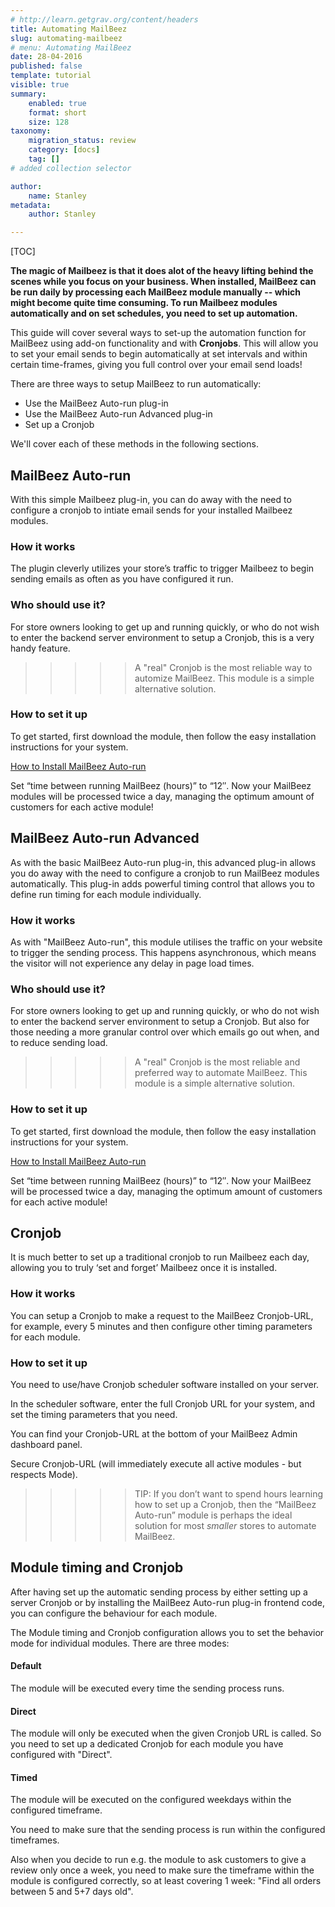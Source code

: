 ```yaml
---
# http://learn.getgrav.org/content/headers
title: Automating MailBeez
slug: automating-mailbeez
# menu: Automating MailBeez
date: 28-04-2016
published: false
template: tutorial
visible: true
summary:
    enabled: true
    format: short
    size: 128
taxonomy:
    migration_status: review
    category: [docs]
    tag: []
# added collection selector

author:
    name: Stanley
metadata:
    author: Stanley

---
```


[TOC]

**The magic of Mailbeez is that it does alot of the heavy lifting behind the scenes while you focus on your business. When installed, MailBeez can be run daily by processing each MailBeez module manually -- which might become quite time consuming. To run Mailbeez modules automatically and on set schedules, you need to set up automation.**

This guide will cover several ways to set-up the automation function for MailBeez using add-on functionality and with **Cronjobs**. This will allow you to set your email sends to begin automatically at set intervals and within certain time-frames, giving you full control over your email send loads!

There are three ways to setup MailBeez to run automatically:

* Use the MailBeez Auto-run plug-in
* Use the MailBeez Auto-run Advanced plug-in
* Set up a Cronjob

We'll cover each of these methods in the following sections.

## MailBeez Auto-run

With this simple Mailbeez plug-in, you can do away with the need to configure a cronjob to intiate email sends for your installed Mailbeez modules. 

### How it works
The plugin cleverly utilizes your store’s traffic to trigger Mailbeez to begin sending emails as often as you have configured it run. 

### Who should use it?
For store owners looking to get up and running quickly, or who do not wish to enter the backend server environment to setup a Cronjob, this is a very handy feature.

>>>>> A "real" Cronjob is the most reliable way to automize MailBeez. This module is a simple alternative solution.


### How to set it up

To get started, first download the module, then follow the easy installation instructions for your system.

[How to Install MailBeez Auto-run](/documentation/configbeez/config_cron_simple)

Set “time between running MailBeez (hours)” to “12″. Now your MailBeez modules will be processed twice a day, managing the optimum amount of customers for each active module!

 


## MailBeez Auto-run Advanced
As with the basic MailBeez Auto-run plug-in, this advanced plug-in allows you do away with the need to configure a cronjob to run MailBeez modules automatically. This plug-in adds powerful timing control that allows you to define run timing for each module individually. 

### How it works
As with "MailBeez Auto-run", this module utilises the traffic on your website to trigger the sending process. This happens asynchronous, which means the visitor will not experience any delay in page load times.

### Who should use it?
For store owners looking to get up and running quickly, or who do not wish to enter the backend server environment to setup a Cronjob. But also for those needing a more granular control over which emails go out when, and to reduce sending load.

>>>>> A "real" Cronjob is the most reliable and preferred way to automate MailBeez. This module is a simple alternative solution.

### How to set it up

To get started, first download the module, then follow the easy installation instructions for your system.

[How to Install MailBeez Auto-run](/documentation/configbeez/config_cron_simple)

Set “time between running MailBeez (hours)” to “12″. Now your MailBeez will be processed twice a day, managing the optimum amount of customers for each active module!




## Cronjob
It is much better to set up a traditional cronjob to run Mailbeez each day, allowing you to truly ‘set and forget’ Mailbeez once it is installed. 

### How it works
You can setup a Cronjob to make a request to the MailBeez Cronjob-URL, for example, every 5 minutes and then configure other timing parameters for each module.

### How to set it up

You need to use/have Cronjob scheduler software installed on your server.

In the scheduler software, enter the full Cronjob URL for your system, and set the timing parameters that you need.

You can find your Cronjob-URL at the bottom of your MailBeez Admin dashboard panel.

Secure Cronjob-URL (will immediately execute all active modules - but respects Mode).

>>>>> TIP: If you don’t want to spend hours learning how to set up a Cronjob, then the “MailBeez Auto-run” module is perhaps the ideal solution for most _smaller_ stores to automate MailBeez.


## Module timing and Cronjob 
After having set up the automatic sending process by either setting up a server Cronjob or by installing the MailBeez Auto-run plug-in frontend code, you can configure the behaviour for each module.

The Module timing and Cronjob configuration allows you to set the behavior mode for individual modules. There are three modes: 

#### Default 
The module will be executed every time the sending process runs. 

#### Direct 
The module will only be executed when the given Cronjob URL is called. So you need to set up a dedicated Cronjob for each module you have configured with "Direct". 

#### Timed 
The module will be executed on the configured weekdays within the configured timeframe. 

You need to make sure that the sending process is run within the configured timeframes. 

Also when you decide to run e.g. the module to ask customers to give a review only once a week, you need to make sure the timeframe within the module is configured correctly, so at least covering 1 week: "Find all orders between 5 and 5+7 days old". 
